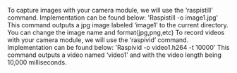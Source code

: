 To capture images with your camera module, we will use the ‘raspistill’ command. Implementation can be found below:
'Raspistill -o image1.jpg'
This command outputs a jpg image labeled ‘image1’ to the current directory. You can change the image name and format(jpg,png,etc)
To record videos with your camera module, we will use the ‘raspivid’ command. Implementation can be found below:
'Raspivid -o video1.h264 -t 10000'
This command outputs a video named ‘video1’ and with the video length being 10,000 milliseconds.
